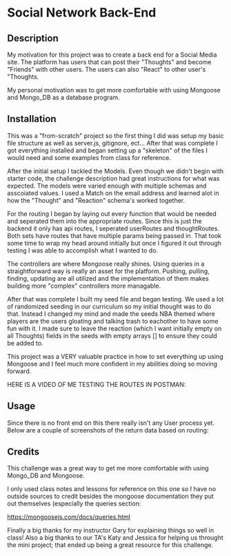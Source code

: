 # Social Network Back-End

  ## Description
  
  My motivation for this project was to create a back end for a Social Media site.  The platform has users that can post their "Thoughts" and become "Friends" with other users.  The users can also "React" to other user's "Thoughts.

  My personal motivation was to get more comfortable with using Mongoose and Mongo_DB as a database program.
  
  ## Installation

  This was a "from-scratch" project so the first thing I did was setup my basic file structure as well as server.js, gitignore, ect...  After that was complete I got everything installed and began setting up a "skeleton" of the files I would need and some examples from class for reference.

  After the initial setup I tackled the Models.  Even though we didn't begin with starter code, the challenge description had great instructions for what was expected.  The models were varied enough with multiple schemas and asscoiated values. I used a Match on the email address and learned alot in how the "Thought" and "Reaction" schema's worked together.

  For the routing I began by laying out every function that would be needed and seperated them into the appropriate routes.  Since this is just the backend it only has api routes, I seperated userRoutes and thoughtRoutes.  Both sets have routes that have multiple params being passed in.  That took some time to wrap my head around initially but once I figured it out through testing I was able to accomplish what I wanted to do.

  The controllers are where Mongoose really shines.  Using queries in a straightforward way is really an asset for the platform.  Pushing, pulling, finding, updating are all utilized and the implementation of them makes building more "complex" controllers more managable.

  After that was complete I built my seed file and began testing.  We used a lot of randomized seeding in our curriculum so my initial thought was to do that.  Instead I changed my mind and made the seeds NBA themed where players are the users gloating and talking trash to eachother to have some fun with it.  I made sure to leave the reaction (which I want initially empty on all Thoughts) fields in the seeds with empty arrays [] to ensure they could be added to.
  
  This project was a VERY valuable practice in how to set everything up using Mongoose and I feel much more confident in my abilities doing so moving forward.

 HERE IS A VIDEO OF ME TESTING THE ROUTES IN POSTMAN:  

  ## Usage
  
  Since there is no front end on this there really isn't any User process yet.  Below are a couple of screenshots of the return data based on routing:





  ## Credits

  This challenge was a great way to get me more comfortable with using Mongo_DB and Mongoose.

  I only used class notes and lessons for reference on this one so I have no outside sources to credit besides the mongoose documentation they put out themselves (especially the queries section:

  https://mongoosejs.com/docs/queries.html
  
  Finally a big thanks for my instructor Gary for explaining things so well in class!  Also a big thanks to our TA's Katy and Jessica for helping us throught the mini project; that ended up being a great resource for this challenge.
